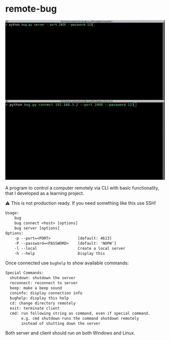 # remote-bug
<img src="remote-bug-2.gif" alt="gif" width="700"/>

A program to control a computer remotely via CLI with basic functionality, that I developed as a learning project. 

⚠ This is not production ready. If you need something like this use SSH!

```
Usage:
    bug
    bug connect <host> [options]
    bug server [options]
Options:
    -p --port=<PORT>            [default: 4613]
    -P --password=<PASSWORD>    [default: 'NOPW']
    -l --local                  Create a local server
    -h --help                   Display this
```

Once connected use `bughelp` to show available commands:
```
Special Commands:
  shutdown: shutdown the server
  reconnect: reconnect to server
  beep: make a beep sound
  coninfo: display connection info
  bughelp: display this help
  cd: change directory remotely
  exit: terminate client
  cmd: run following string as command, even if special command.
       e.g. cmd shutdown runs the command shutdown remotely
       instead of shutting down the server
  ```
  
Both server and client should run on both Windows and Linux.
